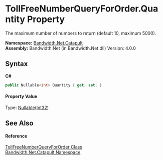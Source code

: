 ﻿# TollFreeNumberQueryForOrder.Quantity Property 
 

The maximum number of numbers to return (default 10, maximum 5000).

**Namespace:**&nbsp;<a href ="N_Bandwidth_Net_Catapult.md">Bandwidth.Net.Catapult</a><br />**Assembly:**&nbsp;Bandwidth.Net (in Bandwidth.Net.dll) Version: 4.0.0

## Syntax

**C#**<br />
``` C#
public Nullable<int> Quantity { get; set; }
```


#### Property Value
Type: <a href="http://msdn2.microsoft.com/en-us/library/b3h38hb0" target="_blank">Nullable</a>(<a href="http://msdn2.microsoft.com/en-us/library/td2s409d" target="_blank">Int32</a>)

## See Also


#### Reference
<a href ="T_Bandwidth_Net_Catapult_TollFreeNumberQueryForOrder.md">TollFreeNumberQueryForOrder Class</a><br /><a href ="N_Bandwidth_Net_Catapult.md">Bandwidth.Net.Catapult Namespace</a><br />